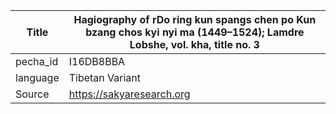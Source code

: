 |Title | Hagiography of rDo ring kun spangs chen po Kun bzang chos kyi nyi ma (1449–1524); Lamdre Lobshe, vol. kha, title no. 3 
| --- | --- 
|pecha_id | I16DB8BBA
|language | Tibetan Variant
|Source | https://sakyaresearch.org